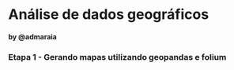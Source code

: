 
# Análise de dados geográficos
#### by @admaraia

### Etapa 1 - Gerando mapas utilizando geopandas e folium
